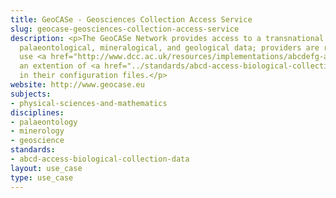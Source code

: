```yaml
---
title: GeoCASe - Geosciences Collection Access Service
slug: geocase-geosciences-collection-access-service
description: <p>The GeoCASe Network provides access to a transnational network of
  palaeontological, mineralogical, and geological data; providers are required to
  use <a href="http://www.dcc.ac.uk/resources/implementations/abcdefg-access-biological-collection-databases-extended-geosciences">ABCDEFG</a>,
  an extention of <a href="../standards/abcd-access-biological-collection-data.html">ABCD</a>,
  in their configuration files.</p>
website: http://www.geocase.eu
subjects:
- physical-sciences-and-mathematics
disciplines:
- palaeontology
- minerology
- geoscience
standards:
- abcd-access-biological-collection-data
layout: use_case
type: use_case
---
```


